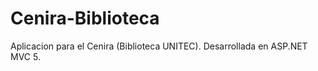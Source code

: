 Cenira-Biblioteca
=================

Aplicacion para el Cenira (Biblioteca UNITEC). Desarrollada en ASP.NET MVC 5.
